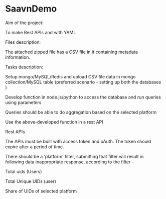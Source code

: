 # SaavnDemo
Aim of the project:

To make Rest APIs and with YAML

Files description:

The attached zipped file has a CSV file in it containing metadata information.

Tasks description:

Setup mongo/MySQL/Redis and upload CSV file data in mongo collection/MySQL table (preferred scenario - setting up both the databases ) 

Develop function in node.js/python to access the database and run queries using parameters

Queries should be able to do aggregation based on the selected platform

Use the above-developed function in a rest API  

Rest APIs

The APIs must be built with access token and oAuth. The token should expire after a period of time.  

There should be a ‘platform’ filter, submitting that filter will result in following data inappropriate response, according to the filter -

Total uids (Users)

Total Unique UIDs (user)

Share of UIDs of selected platform


 
